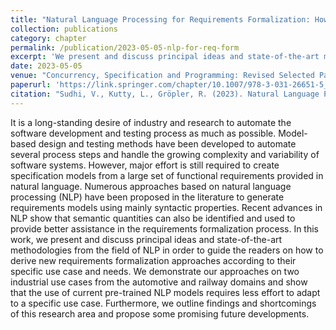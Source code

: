 ```yaml
---
title: "Natural Language Processing for Requirements Formalization: How to Derive New Approaches?"
collection: publications
category: chapter
permalink: /publication/2023-05-05-nlp-for-req-form
excerpt: 'We present and discuss principal ideas and state-of-the-art methodologies from the field of NLP in order to guide the readers on how to derive new requirements formalization approaches according to their specific use case and needs. We demonstrate our approaches on two industrial use cases from the automotive and railway domains and show that the use of current pre-trained NLP models requires less effort to adapt to a specific use case.'
date: 2023-05-05
venue: "Concurrency, Specification and Programming: Revised Selected Papers from the 29th International Workshop on Concurrency, Specification and Programming (CS&P'21), Berlin, Germany"
paperurl: 'https://link.springer.com/chapter/10.1007/978-3-031-26651-5_1'
citation: "Sudhi, V., Kutty, L., Gröpler, R. (2023). Natural Language Processing for Requirements Formalization: How to Derive New Approaches?. In: Schlingloff, BH., Vogel, T., Skowron, A. (eds) Concurrency, Specification and Programming. Studies in Computational Intelligence, vol 1091. Springer, Cham. https://doi.org/10.1007/978-3-031-26651-5_1"
---
```


It is a long-standing desire of industry and research to automate the software development and testing process as much as possible. Model-based design and testing methods have been developed to automate several process steps and handle the growing complexity and variability of software systems. However, major effort is still required to create specification models from a large set of functional requirements provided in natural language. Numerous approaches based on natural language processing (NLP) have been proposed in the literature to generate requirements models using mainly syntactic properties. Recent advances in NLP show that semantic quantities can also be identified and used to provide better assistance in the requirements formalization process. In this work, we present and discuss principal ideas and state-of-the-art methodologies from the field of NLP in order to guide the readers on how to derive new requirements formalization approaches according to their specific use case and needs. We demonstrate our approaches on two industrial use cases from the automotive and railway domains and show that the use of current pre-trained NLP models requires less effort to adapt to a specific use case. Furthermore, we outline findings and shortcomings of this research area and propose some promising future developments.